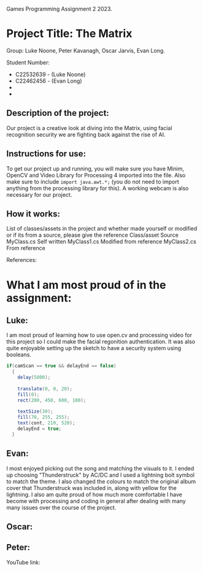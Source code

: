 Games Programming Assignment 2 2023. 

# Project Title: The Matrix

Group: Luke Noone, Peter Kavanagh, Oscar Jarvis, Evan Long.

Student Number: 
- C22532639 - (Luke Noone)
- C22462456 - (Evan Long)
- 
- 

## Description of the project:
Our project is a creative look at diving into the Matrix, using facial recognition security we are fighting back against the rise of AI. 

## Instructions for use:
To get our project up and running, you will make sure you have Minim, OpenCV and Video Library for Processing 4 imported into the file. Also make sure to include ```import java.awt.*;``` (you do not need to import anything from the processing library for this). A working webcam is also necessary for our project. 

## How it works:

List of classes/assets in the project and whether made yourself or modified or if its from a source, please give the reference
Class/asset	Source
MyClass.cs	Self written
MyClass1.cs	Modified from reference
MyClass2.cs	From reference


References:

# What I am most proud of in the assignment:
## Luke:
I am most proud of learning how to use open.cv and processing video for this project so I could make the facial regonition authentication. It was also quite enjoyable setting up the sketch to have a security system using booleans. 
```Java
if(camScan == true && delayEnd == false)
  {
    delay(5000);
    
    translate(0, 0, 20);
    fill(0);
    rect(200, 450, 600, 100);
    
    textSize(30);
    fill(70, 255, 255);
    text(cont, 210, 520);
    delayEnd = true;
  }
```

## Evan:
I most enjoyed picking out the song and matching the visuals to it. I ended up choosing "Thunderstruck" by AC/DC and I used a lightning bolt symbol to match the theme. I also changed the colours to match the original album cover that Thunderstruck was included in, along with yellow for the lightning.
I also am quite proud of how much more comfortable I have become with processing and coding in general after dealing with many many issues over the course of the project. 

## Oscar:

## Peter:




YouTube link:


